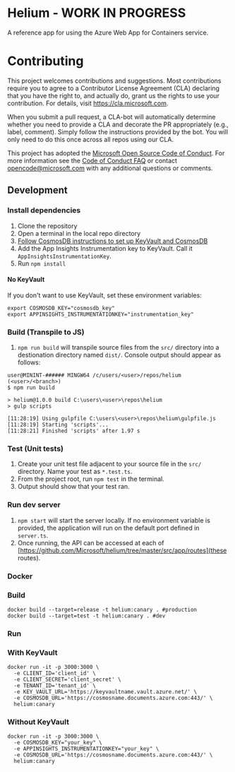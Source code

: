 # Helium - WORK IN PROGRESS

A reference app for using the Azure Web App for Containers service.

# Contributing

This project welcomes contributions and suggestions.  Most contributions require you to agree to a
Contributor License Agreement (CLA) declaring that you have the right to, and actually do, grant us
the rights to use your contribution. For details, visit https://cla.microsoft.com.

When you submit a pull request, a CLA-bot will automatically determine whether you need to provide
a CLA and decorate the PR appropriately (e.g., label, comment). Simply follow the instructions
provided by the bot. You will only need to do this once across all repos using our CLA.

This project has adopted the [Microsoft Open Source Code of Conduct](https://opensource.microsoft.com/codeofconduct/).
For more information see the [Code of Conduct FAQ](https://opensource.microsoft.com/codeofconduct/faq/) or
contact [opencode@microsoft.com](mailto:opencode@microsoft.com) with any additional questions or comments.

## Development

### Install dependencies

1. Clone the repository
2. Open a terminal in the local repo directory
3. [Follow CosmosDB instructions to set up KeyVault and CosmosDB](./docs/azure-infrastructure.md#create-and-setup-a-cosmosdb)
4. Add the App Insights Instrumentation key to KeyVault. Call it `AppInsightsInstrumentationKey`.
5. Run `npm install`

#### No KeyVault

If you don't want to use KeyVault, set these environment variables:

```
export COSMOSDB_KEY="cosmosdb_key"
export APPINSIGHTS_INSTRUMENTATIONKEY="instrumentation_key"
```

### Build (Transpile to JS)

1. `npm run build` will transpile source files from the `src/` directory into a destionation directory named `dist/`.  Console output should appear as follows:

```
user@MININT-###### MINGW64 /c/users/<user>/repos/helium (<user>/<branch>)
$ npm run build

> helium@1.0.0 build C:\users\<user>\repos\helium
> gulp scripts

[11:28:19] Using gulpfile C:\users\<user>\repos\helium\gulpfile.js
[11:28:19] Starting 'scripts'...
[11:28:21] Finished 'scripts' after 1.97 s
```

### Test (Unit tests)

1. Create your unit test file adjacent to your source file in the `src/` directory.  Name your test as `*.test.ts`.
2. From the project root, run `npm test` in the terminal.
3. Output should show that your test ran.

### Run dev server

1. `npm start` will start the server locally.  If no environment variable is provided, the application will run on the default port defined in `server.ts`.
2. Once running, the API can be accessed at each of [https://github.com/Microsoft/helium/tree/master/src/app/routes](these routes).

### Docker

### Build

```
docker build --target=release -t helium:canary . #production
docker build --target=test -t helium:canary . #dev
```

### Run

### With KeyVault

```
docker run -it -p 3000:3000 \
  -e CLIENT_ID='client_id' \
  -e CLIENT_SECRET='client_secret' \
  -e TENANT_ID='tenant_id' \
  -e KEY_VAULT_URL='https://keyvaultname.vault.azure.net/' \
  -e COSMOSDB_URL='https://cosmosname.documents.azure.com:443/' \
  helium:canary
```

### Without KeyVault

```
docker run -it -p 3000:3000 \
  -e COSMOSDB_KEY="your_key" \
  -e APPINSIGHTS_INSTRUMENTATIONKEY="your_key" \
  -e COSMOSDB_URL='https://cosmosname.documents.azure.com:443/' \
  helium:canary
```